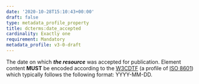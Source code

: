 ```yaml
---
date: '2020-10-28T15:10:43+00:00'
draft: false
type: metadata_profile_property
title: dcterms:date_accepted
cardinality: Exactly one
requirement: Mandatory
metadata_profile: v3-0-draft
---
```

The date on which ***the resource*** was accepted for publication. Element content **MUST** be encoded according to the [W3CDTF](https://www.w3.org/TR/NOTE-datetime) (a profile of [ISO 8601](https://www.iso.org/standard/40874.html)) which typically follows the following format: YYYY-MM-DD.
